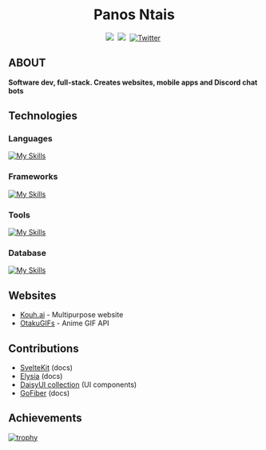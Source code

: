 <h1 align="center">Panos Ntais</h1>

<p align="center">
    <a href="https://www.linkedin.com/in/panos-ntais">
        <img src="https://img.shields.io/badge/-LINKEDIN-blue?logo=linkedin&logoWidth=15&color=0A66C2&style=for-the-badge"/></a>&nbsp;
    <a href="https://codepen.io/strawhathacker">
        <img src="https://img.shields.io/badge/-CODEPEN-black?logo=codepen&logoWidth=16&style=for-the-badge"/></a>&nbsp;
    <a href="https://twitter.com/xSkillers3">
        <img src="https://img.shields.io/badge/X-%23000000.svg?logo=X&logoColor=white&logoWidth=16&style=for-the-badge" alt="Twitter" /></a>&nbsp;
</p>

<h2>ABOUT</h2>

<p>
<strong>Software dev, full-stack. Creates websites, mobile apps and Discord chat bots</strong>
</p>

<h2>Technologies</h2>

<h3>
    Languages
</h3>
    
[![My Skills](https://skillicons.dev/icons?i=js,ts,html,css,bash,dart,go,nodejs)](https://skillicons.dev)

<h3>
    Frameworks
</h3>

[![My Skills](https://skillicons.dev/icons?i=express,flutter,react,svelte)](https://skillicons.dev)

<h3>
    Tools
</h3>

[![My Skills](https://skillicons.dev/icons?i=unity,androidstudio,figma,firebase,git,rabbitmq,redis,tailwind)](https://skillicons.dev)

<h3>
    Database
</h3>

[![My Skills](https://skillicons.dev/icons?i=mongodb,postgres,sqlite)](https://skillicons.dev)

<h2>Websites</h2>

* [Kouh.ai](https://kouh.ai) - Multipurpose website
* [OtakuGIFs](https://otakugifs.xyz) - Anime GIF API

<h2>Contributions</h2>

* [SvelteKit](https://github.com/sveltejs/kit) (docs)
* [Elysia](https://github.com/elysiajs/documentation) (docs)
* [DaisyUI collection](https://github.com/willpinha/daisy-collection) (UI components)
* [GoFiber](https://github.com/gofiber/fiber) (docs)

<h2>Achievements</h2>

[![trophy](https://github-profile-trophy.vercel.app/?username=ryo-ma&theme=darkhub&column=8rank=S&margin-w=10&no-bg=true&no-frame=true)](https://github.com/ryo-ma/github-profile-trophy)

